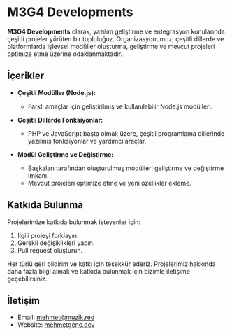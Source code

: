 # M3G4 Developments

**M3G4 Developments** olarak, yazılım geliştirme ve entegrasyon konularında çeşitli projeler yürüten bir topluluğuz. Organizasyonumuz, çeşitli dillerde ve platformlarda işlevsel modüller oluşturma, geliştirme ve mevcut projeleri optimize etme üzerine odaklanmaktadır.

## İçerikler

- **Çeşitli Modüller (Node.js):**
  - Farklı amaçlar için geliştirilmiş ve kullanılabilir Node.js modülleri.
  
- **Çeşitli Dillerde Fonksiyonlar:**
  - PHP ve JavaScript başta olmak üzere, çeşitli programlama dillerinde yazılmış fonksiyonlar ve yardımcı araçlar.
  
- **Modül Geliştirme ve Değiştirme:**
  - Başkaları tarafından oluşturulmuş modülleri geliştirme ve değiştirme imkanı.
  - Mevcut projeleri optimize etme ve yeni özellikler ekleme.

## Katkıda Bulunma

Projelerimize katkıda bulunmak isteyenler için:

1. İlgili projeyi forklayın.
2. Gerekli değişiklikleri yapın.
3. Pull request oluşturun.

Her türlü geri bildirim ve katkı için teşekkür ederiz. Projelerimiz hakkında daha fazla bilgi almak ve katkıda bulunmak için bizimle iletişime geçebilirsiniz.

## İletişim

- Email: mehmet@muzik.red
- Website: [mehmetgenc.dev](https://mehmetgenc.dev)
